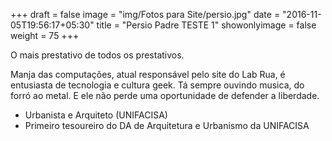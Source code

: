 +++
draft = false
image = "img/Fotos para Site/persio.jpg"
date = "2016-11-05T19:56:17+05:30"
title = "Persio Padre TESTE 1"
showonlyimage = false
weight = 75
+++

O mais prestativo de todos os prestativos.
<!--more-->

Manja das computações, atual responsável pelo site do Lab Rua, é entusiasta de tecnologia e cultura geek. Tá sempre ouvindo musica, do forró ao metal. E ele não perde uma oportunidade de defender a liberdade.

* Urbanista e Arquiteto (UNIFACISA)
* Primeiro tesoureiro do DA de Arquitetura e Urbanismo da UNIFACISA
